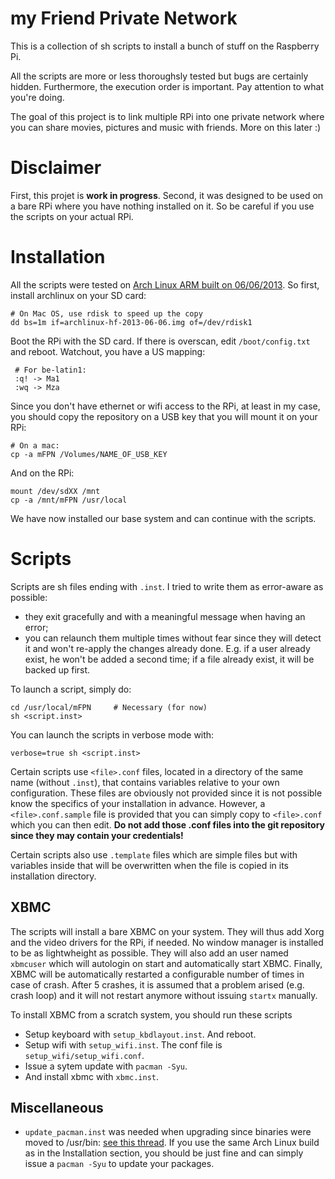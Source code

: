 my Friend Private Network
=========================

This is a collection of sh scripts to install a bunch of stuff on the
Raspberry Pi.

All the scripts are more or less thoroughsly tested but bugs are certainly
hidden. Furthermore, the execution order is important. Pay attention to what
you're doing.

The goal of this project is to link multiple RPi into one private network where
you can share movies, pictures and music with friends. More on this later :)

Disclaimer
==========
First, this projet is **work in progress**. Second, it was designed to be used on
a bare RPi where you have nothing installed on it. So be careful if you
use the scripts on your actual RPi.

Installation
============
All the scripts were tested on [Arch Linux ARM built on 06/06/2013][archlinux].
So first, install archlinux on your SD card:

    # On Mac OS, use rdisk to speed up the copy
    dd bs=1m if=archlinux-hf-2013-06-06.img of=/dev/rdisk1

Boot the RPi with the SD card. If there is overscan, edit `/boot/config.txt`
and reboot. Watchout, you have a US mapping:

     # For be-latin1:
     :q! -> Ma1
     :wq -> Mza

Since you don't have ethernet or wifi access to the RPi, at least in my case,
you should copy the repository on a USB key that you will mount it on your RPi:

    # On a mac:
    cp -a mFPN /Volumes/NAME_OF_USB_KEY

And on the RPi:

    mount /dev/sdXX /mnt
    cp -a /mnt/mFPN /usr/local

We have now installed our base system and can continue with the scripts.

[archlinux]: http://downloads.raspberrypi.org/images/archlinuxarm/archlinux-hf-2013-06-06/archlinux-hf-2013-06-06.zip.torrent

Scripts
=======
Scripts are sh files ending with `.inst`. I tried to write them as error-aware
as possible:
* they exit gracefully and with a meaningful message when having an
  error;
* you can relaunch them multiple times without fear since they will detect it
  and won't re-apply the changes already done.
E.g. if a user already exist, he won't be added a second time; if a file
already exist, it will be backed up first.

To launch a script, simply do:
    
    cd /usr/local/mFPN     # Necessary (for now)
    sh <script.inst>

You can launch the scripts in verbose mode with:

    verbose=true sh <script.inst>

Certain scripts use `<file>.conf` files, located in a directory of the same name
(without `.inst`), that contains variables relative to your own configuration.
These files are obviously not provided since it is not possible know the
specifics of your installation in advance. However, a `<file>.conf.sample` file is
provided that you can simply copy to `<file>.conf` which you can then edit.
**Do not add those .conf files into the git repository since they may contain your
credentials!**

Certain scripts also use `.template` files which are simple files but with
variables inside that will be overwritten when the file is copied in its
installation directory.

XBMC
----
The scripts will install a bare XBMC on your system. They will thus add Xorg
and the video drivers for the RPi, if needed. No window manager is installed to
be as lightwheight as possible. They will also add an user named `xbmcuser`
which will autologin on start and automatically start XBMC. Finally, XBMC will
be automatically restarted a configurable number of times in case of crash.
After 5 crashes, it is assumed that a problem arised (e.g. crash loop) and it
will not restart anymore without issuing `startx` manually.

To install XBMC from a scratch system, you should run these scripts
* Setup keyboard with `setup_kbdlayout.inst`.
  And reboot.
* Setup wifi with `setup_wifi.inst`.
  The conf file is `setup_wifi/setup_wifi.conf`.
* Issue a sytem update with `pacman -Syu`.
* And install xbmc with `xbmc.inst`.

Miscellaneous
-------------
* `update_pacman.inst` was needed when upgrading since binaries were moved to
  /usr/bin: [see this thread][update_pacman]. If you use the same Arch Linux build
  as in the Installation section, you should be just fine and can simply issue a
  `pacman -Syu` to update your packages.

[update_pacman]: https://www.archlinux.org/news/binaries-move-to-usrbin-requiring-update-intervention/

